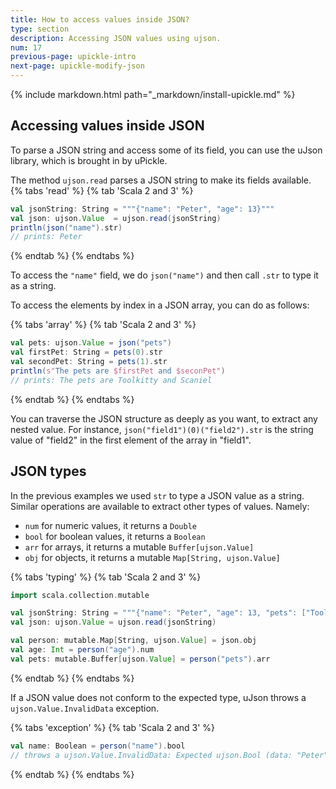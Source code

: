 ```yaml
---
title: How to access values inside JSON?
type: section
description: Accessing JSON values using ujson.
num: 17
previous-page: upickle-intro
next-page: upickle-modify-json
---
```


{% include markdown.html path="_markdown/install-upickle.md" %}

## Accessing values inside JSON

To parse a JSON string and access some of its field, you can use the uJson library, which is brought in by uPickle.

The method `ujson.read` parses a JSON string to make its fields available.
{% tabs 'read' %}
{% tab 'Scala 2 and 3' %}
```scala
val jsonString: String = """{"name": "Peter", "age": 13}"""
val json: ujson.Value  = ujson.read(jsonString)
println(json("name").str)
// prints: Peter
```
{% endtab %}
{% endtabs %}

To access the `"name"` field, we do `json("name")` and then call `.str` to type it as a string.

To access the elements by index in a JSON array, you can do as follows:

{% tabs 'array' %}
{% tab 'Scala 2 and 3' %}
```scala
val pets: ujson.Value = json("pets")
val firstPet: String = pets(0).str
val secondPet: String = pets(1).str
println(s"The pets are $firstPet and $seconPet")
// prints: The pets are Toolkitty and Scaniel
```
{% endtab %}
{% endtabs %}

You can traverse the JSON structure as deeply as you want, to extract any nested value.
For instance, `json("field1")(0)("field2").str` is the string value of "field2" in the first element of the array in "field1".

## JSON types

In the previous examples we used `str` to type a JSON value as a string.
Similar operations are available to extract other types of values. Namely:
 - `num` for numeric values, it returns a `Double`
 - `bool` for boolean values, it returns a `Boolean`
 - `arr` for arrays, it returns a mutable `Buffer[ujson.Value]`
 - `obj` for objects, it returns a mutable `Map[String, ujson.Value]`

{% tabs 'typing' %}
{% tab 'Scala 2 and 3' %}
```scala
import scala.collection.mutable

val jsonString: String = """{"name": "Peter", "age": 13, "pets": ["Toolkitty", "Scaniel"]}"""
val json: ujson.Value = ujson.read(jsonString)

val person: mutable.Map[String, ujson.Value] = json.obj
val age: Int = person("age").num
val pets: mutable.Buffer[ujson.Value] = person("pets").arr
```
{% endtab %}
{% endtabs %}

If a JSON value does not conform to the expected type, uJson throws a `ujson.Value.InvalidData` exception.

{% tabs 'exception' %}
{% tab 'Scala 2 and 3' %}
```scala
val name: Boolean = person("name").bool
// throws a ujson.Value.InvalidData: Expected ujson.Bool (data: "Peter")
```
{% endtab %}
{% endtabs %}

